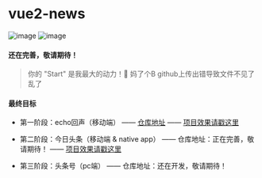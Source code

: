 # vue2-news

![image](https://img.shields.io/badge/vue-2.3.3-blue.svg)
![image](https://img.shields.io/badge/mint--ui-2.2.5-blue.svg)

#### 还在完善，敬请期待！
> 你的 "Start" 是我最大的动力！🌹
妈了个B github上传出错导致文件不见了乱了

#### 最终目标

- 第一阶段：echo回声（移动端） —— [仓库地址](https://github.com/uncleLian/vue2-echo) —— [项目效果请戳这里](http://echo.liansixin.win)

- 第二阶段：今日头条（移动端 & native app） —— 仓库地址：正在完善，敬请期待！ —— [项目效果请戳这里](http://m.toutiaojk.com)

- 第三阶段：头条号（pc端） —— 仓库地址：还在开发，敬请期待！